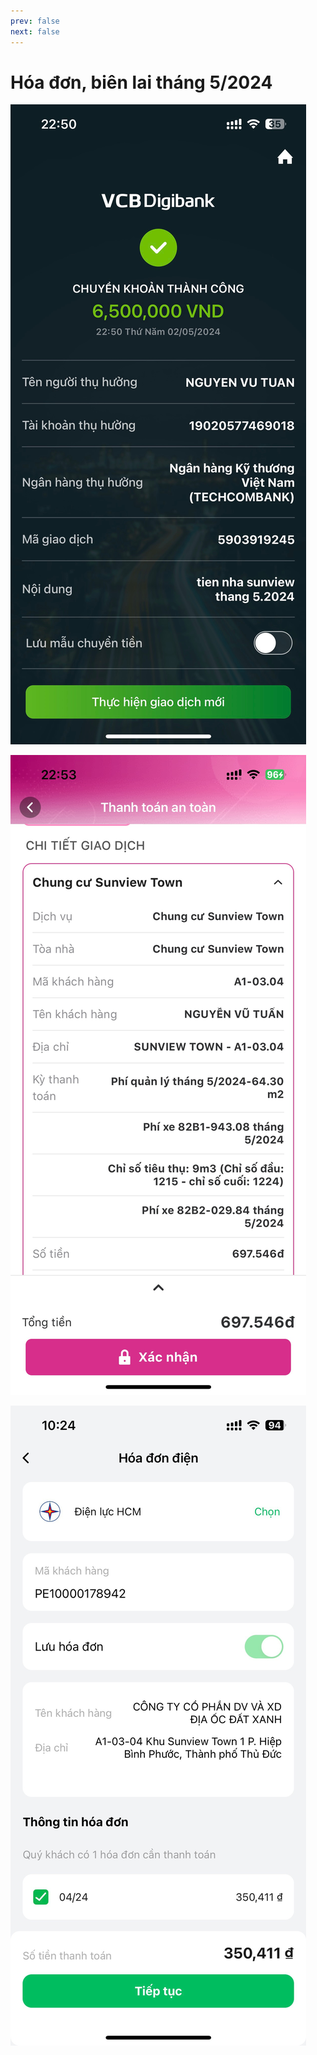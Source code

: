 ```yaml
---
prev: false
next: false
---
```


# Hóa đơn, biên lai tháng 5/2024

![tien-nha](./nha.jpeg)

![qly](./qly.jpeg)

![tien-dien](./dien.jpeg)
